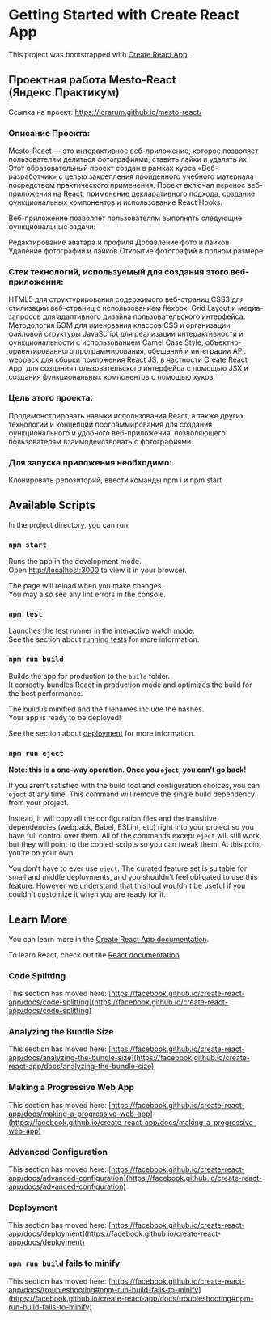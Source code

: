 # Getting Started with Create React App

This project was bootstrapped with [Create React App](https://github.com/facebook/create-react-app).

## Проектная работа Mesto-React (Яндекс.Практикум)
Ссылка на проект: https://lorarum.github.io/mesto-react/

### Описание Проекта:
Mesto-React — это интерактивное веб-приложение, которое позволяет пользователям делиться фотографиями, ставить лайки и удалять их. Этот образовательный проект создан в рамках курса «Веб-разработчик» с целью закрепления пройденного учебного материала посредством практического применения. Проект включал перенос веб-приложения на React, применение декларативного подхода, создание функциональных компонентов и использование React Hooks.

Веб-приложение позволяет пользователям выполнять следующие функциональные задачи:

Редактирование аватара и профиля
Добавление фото и лайков
Удаление фотографий и лайков
Открытие фотографий в полном размере

### Стек технологий, используемый для создания этого веб-приложения:
HTML5 для структурирования содержимого веб-страниц
CSS3 для стилизации веб-страниц с использованием flexbox, Grid Layout и медиа-запросов для адаптивного дизайна пользовательского интерфейса.
Методология БЭМ для именования классов CSS и организации файловой структуры
JavaScript для реализации интерактивности и функциональности с использованием Camel Case Style, объектно-ориентированного программирования, обещаний и интеграции API.
webpack для сборки приложения
React JS, в частности Create React App, для создания пользовательского интерфейса с помощью JSX и создания функциональных компонентов с помощью хуков.

### Цель этого проекта:
Продемонстрировать навыки использования React, а также других технологий и концепций программирования для создания функционального и удобного веб-приложения, позволяющего пользователям взаимодействовать с фотографиями.

### Для запуска приложения необходимо:
Клонировать репозиторий, ввести команды npm i и npm start

## Available Scripts

In the project directory, you can run:

### `npm start`

Runs the app in the development mode.\
Open [http://localhost:3000](http://localhost:3000) to view it in your browser.

The page will reload when you make changes.\
You may also see any lint errors in the console.

### `npm test`

Launches the test runner in the interactive watch mode.\
See the section about [running tests](https://facebook.github.io/create-react-app/docs/running-tests) for more information.

### `npm run build`

Builds the app for production to the `build` folder.\
It correctly bundles React in production mode and optimizes the build for the best performance.

The build is minified and the filenames include the hashes.\
Your app is ready to be deployed!

See the section about [deployment](https://facebook.github.io/create-react-app/docs/deployment) for more information.

### `npm run eject`

**Note: this is a one-way operation. Once you `eject`, you can't go back!**

If you aren't satisfied with the build tool and configuration choices, you can `eject` at any time. This command will remove the single build dependency from your project.

Instead, it will copy all the configuration files and the transitive dependencies (webpack, Babel, ESLint, etc) right into your project so you have full control over them. All of the commands except `eject` will still work, but they will point to the copied scripts so you can tweak them. At this point you're on your own.

You don't have to ever use `eject`. The curated feature set is suitable for small and middle deployments, and you shouldn't feel obligated to use this feature. However we understand that this tool wouldn't be useful if you couldn't customize it when you are ready for it.

## Learn More

You can learn more in the [Create React App documentation](https://facebook.github.io/create-react-app/docs/getting-started).

To learn React, check out the [React documentation](https://reactjs.org/).

### Code Splitting

This section has moved here: [https://facebook.github.io/create-react-app/docs/code-splitting](https://facebook.github.io/create-react-app/docs/code-splitting)

### Analyzing the Bundle Size

This section has moved here: [https://facebook.github.io/create-react-app/docs/analyzing-the-bundle-size](https://facebook.github.io/create-react-app/docs/analyzing-the-bundle-size)

### Making a Progressive Web App

This section has moved here: [https://facebook.github.io/create-react-app/docs/making-a-progressive-web-app](https://facebook.github.io/create-react-app/docs/making-a-progressive-web-app)

### Advanced Configuration

This section has moved here: [https://facebook.github.io/create-react-app/docs/advanced-configuration](https://facebook.github.io/create-react-app/docs/advanced-configuration)

### Deployment

This section has moved here: [https://facebook.github.io/create-react-app/docs/deployment](https://facebook.github.io/create-react-app/docs/deployment)

### `npm run build` fails to minify

This section has moved here: [https://facebook.github.io/create-react-app/docs/troubleshooting#npm-run-build-fails-to-minify](https://facebook.github.io/create-react-app/docs/troubleshooting#npm-run-build-fails-to-minify)
